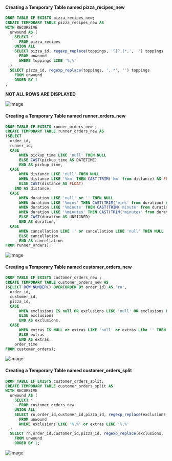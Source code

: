 #### Creating a Temporary Table named pizza_recipes_new
```sql
DROP TABLE IF EXISTS pizza_recipes_new;
CREATE TEMPORARY TABLE pizza_recipes_new AS
WITH RECURSIVE
  unwound AS (
    SELECT *
      FROM pizza_recipes
    UNION ALL
    SELECT pizza_id, regexp_replace(toppings, '^[^,]*,', '') toppings
      FROM unwound
      WHERE toppings LIKE '%,%'
  )
  SELECT pizza_id, regexp_replace(toppings, ',.*', '') toppings
    FROM unwound
    ORDER BY 1
;
```
**NOT ALL ROWS ARE DISPLAYED**

![image](https://github.com/shivin316/8_Week_SQL_Challenge/assets/122541994/03569566-c765-4c9e-9cf1-6d05d6f3268e)

#### Creating a Temporary Table named runner_orders_new
```sql
DROP TABLE IF EXISTS runner_orders_new ;
CREATE TEMPORARY TABLE runner_orders_new AS
(SELECT 
  order_id, 
  runner_id,  
  CASE
	  WHEN pickup_time LIKE 'null' THEN NULL
	  ELSE CAST(pickup_time AS DATETIME)
	  END AS pickup_time,
  CASE
	  WHEN distance LIKE 'null' THEN NULL
	  WHEN distance LIKE '%km' THEN CAST(TRIM('km' from distance) AS FLOAT)
	  ELSE CAST(distance AS FLOAT)
    END AS distance,
  CASE
	  WHEN duration LIKE 'null' or '' THEN NULL
	  WHEN duration LIKE '%mins' THEN CAST(TRIM('mins' from duration) AS UNSIGNED)
	  WHEN duration LIKE '%minute' THEN CAST(TRIM('minute' from duration) AS UNSIGNED)
	  WHEN duration LIKE '%minutes' THEN CAST(TRIM('minutes' from duration) AS UNSIGNED)
	  ELSE CAST(duration AS UNSIGNED)
	  END AS duration,
  CASE
	  WHEN cancellation LIKE '' or cancellation LIKE 'null' THEN NULL
	  ELSE cancellation
	  END AS cancellation
FROM runner_orders);
```
![image](https://github.com/shivin316/8_Week_SQL_Challenge/assets/122541994/18295826-4e1d-4368-9a26-e2c8338577ec)

#### Creating a Temporary Table named customer_orders_new
```sql
DROP TABLE IF EXISTS customer_orders_new ;
CREATE TEMPORARY TABLE customer_orders_new AS
(SELECT ROW_NUMBER() OVER(ORDER BY order_id) AS 'rn',
  order_id, 
  customer_id, 
  pizza_id, 
  CASE
	  WHEN exclusions IS null OR exclusions LIKE 'null' OR exclusions LIKE '' THEN NULL
	  ELSE exclusions
	  END AS exclusions,
  CASE
	  WHEN extras IS NULL or extras LIKE 'null' or extras Like '' THEN NULL
	  ELSE extras
	  END AS extras,
	order_time
FROM customer_orders);
```
![image](https://github.com/shivin316/8_Week_SQL_Challenge/assets/122541994/d5bfdecc-05f4-40af-be3a-94a79d8d5c19)

#### Creating a Temporary Table named customer_orders_split
```sql
DROP TABLE IF EXISTS customer_orders_split;
CREATE TEMPORARY TABLE customer_orders_split AS 
WITH RECURSIVE
  unwound AS (
    SELECT *
      FROM customer_orders_new
    UNION ALL
    SELECT rn,order_id,customer_id,pizza_id, regexp_replace(exclusions, '^[^,]*,', '') exclusions,regexp_replace(extras, '^[^,]*,', '') extras, order_time
      FROM unwound
      WHERE exclusions LIKE '%,%' or extras LIKE '%,%'
  )
  SELECT rn,order_id,customer_id,pizza_id, regexp_replace(exclusions, ',.*', '') exclusions,regexp_replace(extras, ',.*', '') extras,order_time
    FROM unwound
    ORDER BY 1;
 ```

![image](https://github.com/shivin316/8_Week_SQL_Challenge/assets/122541994/3d39708d-3aee-419a-a27f-2dcf8424d2f4)
